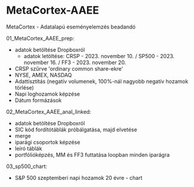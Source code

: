 # MetaCortex-AAEE
MetaCortex - Adatalapú eseményelemzés beadandó

01_MetaCortex_AAEE_prep:
- adatok betöltése Dropboxról
    - adatok letöltése: CRSP - 2023. november 10. / SP500 - 2023. november 16. / FF3 - 2023. november 20.
- CRSP szűrve 'ordinary common share-ekre'
- NYSE, AMEX, NASDAQ
- Adattisztítás (negatív volumenek, 100%-nál nagyobb negatív hozamok törlése)
- Napi loghozamok képzése
- Dátum formázások

02_MetaCortex_AAEE_anal_linked:
- adatok betöltése Dropboxról
- SIC kód fordítótáblák próbálgatása, majd elvetése
- merge
- iparági csoportok képzése
- leíró táblák
- portfólióképzés, MM és FF3 futtatása loopban minden iparágra

03_sp500_chart:
- S&P 500 szeptemberi napi hozamok 20 évre - chart
